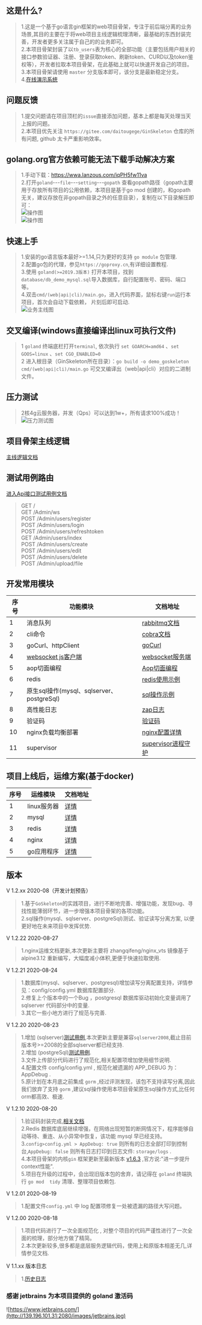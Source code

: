 ## 这是什么?   
>   1.这是一个基于go语言gin框架的web项目骨架，专注于前后端分离的业务场景,其目的主要在于将web项目主线逻辑梳理清晰，最基础的东西封装完善，开发者更多关注属于自己的的业务即可。  
>   2.本项目骨架封装了以`tb_users`表为核心的全部功能（主要包括用户相关的接口参数验证器、注册、登录获取token、刷新token、CURD以及token鉴权等），开发者拉取本项目骨架，在此基础上就可以快速开发自己的项目。  
>   3.本项目骨架请使用 `master` 分支版本即可，该分支是最新稳定分支。    
>   4.[在线演示系统](http://139.196.101.31:9506)   

## 问题反馈  
>   1.提交问题请在项目顶栏的`issue`直接添加问题，基本上都是每天处理当天上报的问题。   
>   2.本项目优先关注 `https://gitee.com/daitougege/GinSkeleton` 仓库的所有问题, github 太卡严重影响效率。  

## golang.org官方依赖可能无法下载手动解决方案  
>   1.手动下载：https://wwa.lanzous.com/iqPH5fw11va  
>   2.打开`goland`---`file`---`setting`---`gopath`   查看gopath路径（gopath主要用于存放所有项目的公用依赖，本项目是基于go mod 创建的，和gopath无关，建议存放在非gopath目录之外的任意目录），复制在以下目录解压即可：  
>   ![操作图](http://139.196.101.31:2080/golang.org.png)   
>   ![操作图](http://139.196.101.31:2080/golang.org2.png)   

##    快速上手
>   1.安装的go语言版本最好>=1.14,只为更好的支持 `go module` 包管理.  
>   2.配置go包的代理，参见`https://goproxy.cn`,有详细设置教程.    
>   3.使用 `goland(>=2019.3版本)` 打开本项目，找到`database/db_demo_mysql.sql`导入数据库，自行配置账号、密码、端口等。    
>   4.双击`cmd/(web|api|cli)/main.go`，进入代码界面，鼠标右键`run`运行本项目，首次会自动下载依赖， 片刻后即可启动.    
>![业务主线图](http://139.196.101.31:2080/GinSkeleton.jpg)  

##  交叉编译(windows直接编译出linux可执行文件)    
>   1 `goland` 终端底栏打开`terminal`, 依次执行 `set GOARCH=amd64` 、`set GOOS=linux` 、`set CGO_ENABLED=0`   
>   2 进入根目录（GinSkeleton所在目录）：`go build -o demo_goskeleton cmd/(web|api|cli)/main.go` 可交叉编译出（web|api|cli）对应的二进制文件。     

##    压力测试  
>   2核4g云服务器，并发（Qps）可以达到1w+，所有请求100%成功！  
![压力测试图](http://139.196.101.31:2080/concurrent.png)  


##    项目骨架主线逻辑  
[主线逻辑文档](docs/document.md)  

##    测试用例路由  
[进入Api接口测试用例文档](docs/api_doc.md)   
>GET    /                         
>GET   /Admin/ws         
>POST   /Admin/users/register     
>POST   /Admin/users/login        
>POST   /Admin/users/refreshtoken        
>GET    /Admin/users/index        
>POST   /Admin/users/create       
>POST   /Admin/users/edit         
>POST   /Admin/users/delete       
>POST   /Admin/upload/file     

##    开发常用模块   
序号|功能模块 | 文档地址  
---|---|---
1 | 消息队列| [rabbitmq文档](docs/rabbitmq.md)   
2 | cli命令| [cobra文档](docs/cobra.md) 
3 | goCurl、httpClient|[goCurl](https://gitee.com/daitougege/goCurl) 
4|[websocket js客户端](docs/ws_js_client.md)| [websocket服务端](app/service/websocket/ws.go)  
5|aop切面编程| [Aop切面编程](docs/aop.md) 
6|redis| [redis使用示例](test/redis_test.go) 
7|原生sql操作(mysql、sqlserver、postgreSql)| [sql操作示例](docs/sql_stament.md) 
8|高性能日志|  [zap日志](docs/zap_log.md) 
9| 验证码|  [验证码](docs/captcha.md)
10| nginx负载均衡部署|[nginx配置详情](docs/nginx.md) 
11|supervisor| [supervisor进程守护](docs/supervisor.md)   

##    项目上线后，运维方案(基于docker)    
序号|运维模块 | 文档地址  
---|---|---
1 | linux服务器| [详情](docs/deploy_linux.md)   
2 | mysql| [详情](docs/deploy_mysql.md)  
3 | redis| [详情](docs/deploy_redis.md)    
4 | nginx| [详情](docs/deploy_nginx.md)   
5 | go应用程序| [详情](docs/deploy_go.md)  

## 版本
V 1.2.xx   2020-08（开发计划预告）  
>   1.基于`GoSkeleton`的实践项目，进行不断地完善、增强功能，发现bug、寻找性能薄弱环节，进一步增强本项目骨架的各项功能。             
>   2.sql操作(mysql、sqlserver、postgreSql)测试、验证读写分离方案, 以便更好地在未来项目中发挥优势.     

V 1.2.22  2020-08-27 
>   1.nginx运维文档更新,本次更新主要将 zhangqifeng/nginx_vts 镜像基于alpine3.12 重新编写，大幅度减小体积,更便于快速拉取使用.    

V 1.2.21  2020-08-24   
>   1.数据库(mysql、sqlserver、postgresql)增加读写分离配置支持，详情参见：config/config.yml 数据库配置部分.   
>   2.修复上个版本中的一个Bug ，postgresql 数据库驱动初始化变量调用了 sqlserver 代码部分中的变量.    
>   3.其它一些小地方进行了规范与完善.      

V 1.2.20  2020-08-23   
>   1.增加 (sqlserver)[测试用例](./test/db_sqlserver_test.go),本次更新主要是兼容`sqlserver2008`,截止目前版本号>=2008的全部sqlserver都已经支持.     
>   2.增加 (postgreSql)[测试用例](./test/db_postgresql_test.go).         
>   3.文件上传部分代码进行了规范化,相关配置项增加使用细节说明.      
>   4.配置文件 config/config.yml , 规范化被遗漏的 APP_DEBUG 为： AppDebug  .          
>   5.原计划在本月底之前集成 `gorm` ,经过评测发现，该包不支持读写分离,因此我们放弃了支持 `gorm` ,建议sql操作使用本项目骨架原生sql操作方式,比任何orm都高效、极速.                                         

V 1.2.10  2020-08-20    
>   1.验证码封装完成,[相关文档](./docs/captcha.md)    
>   2.Redis 数据库底层继续增强，在网络出现短暂的断网情况下，程序能够自动等待、重连、从小异常中恢复，该功能 mysql 早已经支持。   
>   3.`config>config.yml > AppDebug: true` 则所有的日志全部打印到控制台,` AppDebug: false ` 则所有日志打印到日志文件: `storage/logs` .  
>   4.本项目骨架的内核`gin` 框架更新至最新版本 [v1.6.3](https://github.com/gin-gonic/gin/pull/2351) ,官方说:"进一步提升context性能".    
>   5.项目在升级的过程中，会出现旧版本包的舍弃，请记得在 `goland` 终端执行 `go mod  tidy` 清理、整理项目依赖包.     

V 1.2.01  2020-08-19    
>   1.配置文件`config.yml` 中 log 配置项修复一处被遗漏的路径大写问题。   

V 1.2.00  2020-08-18  
>   1.项目代码进行了一次全面规范化 , 对整个项目的代码严谨性进行了一次全面的梳理，部分地方做了精简。   
>   2.本次更新较多,很多都是底层服务逻辑代码，使用上和原版本相差无几,详情参见文档.  

V 1.1.xx  版本日志  
>   1.[历史日志](docs/history_log.md)  
  
### 感谢 jetbrains 为本项目提供的 goland 激活码  
![https://www.jetbrains.com/](http://139.196.101.31:2080/images/jetbrains.jpg)